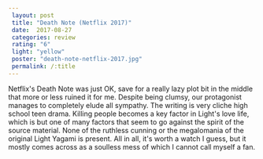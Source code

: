 ```yaml
---
 layout: post
 title: "Death Note (Netflix 2017)"
 date:  2017-08-27
 categories: review
 rating: "6"
 light: "yellow"
 poster: "death-note-netflix-2017.jpg"
 permalink: /:title
---
```



Netflix's Death Note was just OK, save for a really lazy plot bit in the middle that more or less ruined it for me. Despite being clumsy, our protagonist manages to completely elude all sympathy. The writing is very cliche high school teen drama. Killing people becomes a key factor in Light's love life, which is but one of many factors that seem to go against the spirit of the source material. None of the ruthless cunning or the megalomania of the original Light Yagami is present. All in all, it's worth a watch I guess, but it mostly comes across as a soulless mess of which I cannot call myself a fan.
